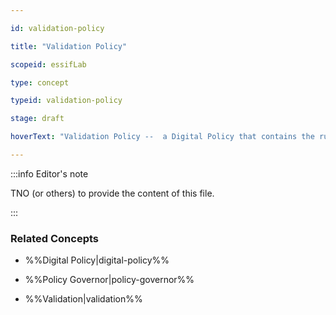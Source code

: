 ```yaml
---

id: validation-policy

title: "Validation Policy"

scopeid: essifLab

type: concept

typeid: validation-policy

stage: draft

hoverText: "Validation Policy --  a Digital Policy that contains the rules, working-instructions, preferences and other guidance for determining whether or not data is valid for a specific purpose/objective of its Governor."

---
```




:::info Editor's note

TNO (or others) to provide the content of this file.

:::



### Related Concepts

- %%Digital Policy|digital-policy%%

- %%Policy Governor|policy-governor%%

- %%Validation|validation%%
